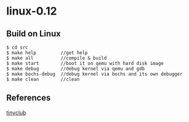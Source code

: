 # linux-0.12

## Build on Linux
    $ cd src
    $ make help		    //get help
    $ make all 		    //compile & build
    $ make start	    //boot it on qemu with hard disk image
    $ make debug        //debug kernel via qemu and gdb
    $ make bochs-debug  //debug kernel via bochs and its own debugger
    $ make clean        //clean

## References
[tinyclub](https://github.com/tinyclub/linux-0.11-lab)
